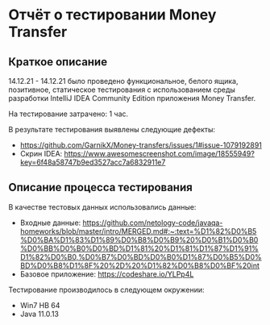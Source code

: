 # Отчёт о тестировании Money Transfer

## Краткое описание

14.12.21 - 14.12.21 было проведено функциональное, белого ящика, позитивное, статическое тестирования с использованием среды разработки IntelliJ IDEA Community Edition приложения Money Transfer.

На тестирование затрачено: 1 час.

В результате тестирования выявлены следующие дефекты:
* <https://github.com/GarnikX/Money-transfers/issues/1#issue-1079192891>
* Скрин IDEA:
  <https://www.awesomescreenshot.com/image/18555949?key=6f48a58747b9ed3527acc7a6832911e7>

## Описание процесса тестирования

В качестве тестовых данных использовались данные:
* Входные данные: <https://github.com/netology-code/javaqa-homeworks/blob/master/intro/MERGED.md#:~:text=%D1%82%D0%B5%D0%BA%D1%83%D1%89%D0%B8%D0%B9%20%D0%B1%D0%B0%D0%BB%D0%B0%D0%BD%D1%81%20%D1%81%D1%87%D1%91%D1%82%D0%B0,%D0%B7%D0%BD%D0%B0%D1%87%D0%B5%D0%BD%D0%B8%D1%8F%20%2D%20%D1%82%D0%B8%D0%BF%20int>
* Базовое приложение: <https://codeshare.io/YLPp4L>

Тестирование производилось в следующем окружении:
* Win7 HB 64
* Java 11.0.13